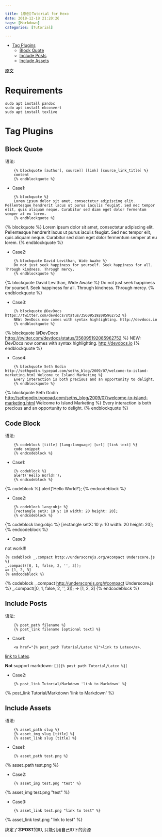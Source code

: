 ```yaml
---

title: (原创)Tutorial for Hexo
date: 2018-12-18 21:20:26
tags: [Markdown]
categories: [Tutorial]

---
```


<!-- vim-markdown-toc GFM -->

* [Tag Plugins](#tag-plugins)
    * [Block Quote](#block-quote)
    * [Include Posts](#include-posts)
    * [Include Assets](#include-assets)

<!-- vim-markdown-toc -->

[原文](https://hexo.io/docs/tag-plugins.html)

# Requirements

```shell
sudo apt install pandoc
sudo apt install nbconvert
sudo apt install texlive
```

<!-- more -->

# Tag Plugins

## Block Quote

语法:

```
    {% blockquote [author[, source]] [link] [source_link_title] %}
    content
    {% endblockquote %}
```

- Case1:

```
    {% blockquote %}
    Lorem ipsum dolor sit amet, consectetur adipiscing elit. Pellentesque hendrerit lacus ut purus iaculis feugiat. Sed nec tempor elit, quis aliquam neque. Curabitur sed diam eget dolor fermentum semper at eu lorem.
    {% endblockquote %}
```


{% blockquote %}
Lorem ipsum dolor sit amet, consectetur adipiscing elit. Pellentesque hendrerit lacus ut purus iaculis feugiat. Sed nec tempor elit, quis aliquam neque. Curabitur sed diam eget dolor fermentum semper at eu lorem.
{% endblockquote %}

- Case2:

```
    {% blockquote David Levithan, Wide Awake %}
    Do not just seek happiness for yourself. Seek happiness for all. Through kindness. Through mercy.
    {% endblockquote %}
```

{% blockquote David Levithan, Wide Awake %}
Do not just seek happiness for yourself. Seek happiness for all. Through kindness. Through mercy.
{% endblockquote %}

- Case3:

```
    {% blockquote @DevDocs https://twitter.com/devdocs/status/356095192085962752 %}
    NEW: DevDocs now comes with syntax highlighting. http://devdocs.io
    {% endblockquote %}
```

{% blockquote @DevDocs https://twitter.com/devdocs/status/356095192085962752 %}
NEW: DevDocs now comes with syntax highlighting. http://devdocs.io
{% endblockquote %}


- Case4:

```
    {% blockquote Seth Godin http://sethgodin.typepad.com/seths_blog/2009/07/welcome-to-island-marketing.html Welcome to Island Marketing %}
    Every interaction is both precious and an opportunity to delight.
    {% endblockquote %}
```

{% blockquote Seth Godin http://sethgodin.typepad.com/seths_blog/2009/07/welcome-to-island-marketing.html Welcome to Island Marketing %}
Every interaction is both precious and an opportunity to delight.
{% endblockquote %}

## Code Block

语法:

```
    {% codeblock [title] [lang:language] [url] [link text] %}
    code snippet
    {% endcodeblock %}
```

- Case1:

```  
    {% codeblock %}
    alert('Hello World!');
    {% endcodeblock %}
```

{% codeblock %}
alert('Hello World!');
{% endcodeblock %}

- Case2:

```
    {% codeblock lang:objc %}
    [rectangle setX: 10 y: 10 width: 20 height: 20];
    {% endcodeblock %}
```

{% codeblock lang:objc %}
[rectangle setX: 10 y: 10 width: 20 height: 20];
{% endcodeblock %}

- Case3:

not work!!!

    {% codeblock _.compact http://underscorejs.org/#compact Underscore.js %}
    _.compact([0, 1, false, 2, '', 3]);
    => [1, 2, 3]
    {% endcodeblock %}

{% codeblock _.compact http://underscorejs.org/#compact Underscore.js %}
_.compact([0, 1, false, 2, '', 3]);
=> [1, 2, 3]
{% endcodeblock %}

## Include Posts

语法:

```
    {% post_path filename %}
    {% post_link filename [optional text] %}
```

- Case1:

```
    <a href="{% post_path Tutorial/Latex %}">link to Latex</a>.
```

<a href="{% post_path Tutorial/Latex %}">link to Latex</a>.

**Not** support markdown: `[]({% post_path Tutorial/Latex %})`

- Case2:

```
    {% post_link Tutorial/Markdown 'link to Markdown' %}
```

{% post_link Tutorial/Markdown 'link to Markdown' %}

## Include Assets

语法:

```
    {% asset_path slug %}
    {% asset_img slug [title] %}
    {% asset_link slug [title] %}
```

- Case1:

```
    {% asset_path test.png %}
```

{% asset_path test.png %}

- Case2:

```
    {% asset_img test.png "test" %}
```

{% asset_img test.png "test" %}

- Case3:

```
    {% asset_link test.png "link to test" %}

```

{% asset_link test.png "link to test" %}

绑定了本**POST**的ID, 只能引用自己ID下的资源
